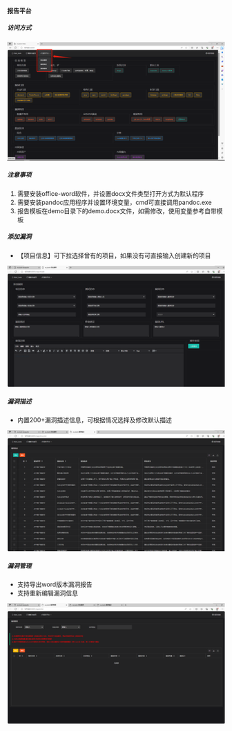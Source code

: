 #### 报告平台

##### 访问方式

![](readme/image_JBJwimnNvh.png)

##### 注意事项

1.  需要安装office-word软件，并设置docx文件类型打开方式为默认程序
2.  需要安装pandoc应用程序并设置环境变量，cmd可直接调用pandoc.exe
3.  报告模板在demo目录下的demo.docx文件，如需修改，使用变量参考自带模板

##### 添加漏洞

-   【项目信息】可下拉选择曾有的项目，如果没有可直接输入创建新的项目

![](readme/image_hJdi89A1LZ.png)

##### 漏洞描述

-   内置200+漏洞描述信息，可根据情况选择及修改默认描述

![](readme/image_kf1EcQhRTT.png)

##### 漏洞管理

-   支持导出word版本漏洞报告
-   支持重新编辑漏洞信息

![](readme/image_S9BI4haTME.png)

